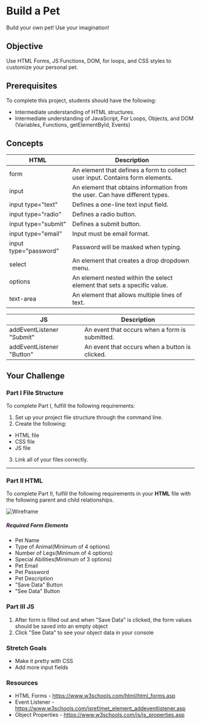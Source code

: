 # Build a Pet
Build your own pet! Use your imagination!

## Objective
Use HTML Forms, JS Functions, DOM, for loops,  and CSS styles to customize your personal pet. 

## Prerequisites
To complete this project, students should have the following:

- Intermediate understanding of HTML structures.
- Intermediate understanding of JavaScript, For Loops, Objects, and DOM (Variables, Functions, getElementById, Events)

## Concepts
HTML | Description
-----| -----------
form | An element that defines a form to collect user input. Contains form elements.
input | An element that obtains information from the user. Can have different types.
input type="text" | Defines a one-line text input field.
input type="radio" | Defines a radio button.
input type="submit" | Defines a submit button.
input type="email" | Input must be email format.
input type="password" | Password will be masked when typing.
select | An element that creates a drop dropdown menu.
options | An element nested within the select element that sets a specific value.
text-area | An element that allows multiple lines of text.

JS | Description
---| -----------
addEventListener "Submit" | An event that occurs when a form is submitted. 
addEventListener "Button" | An event that occurs when a button is clicked. 

## Your Challenge

### Part I File Structure

To complete Part I, fulfill the following requirements:
1. Set up your project file structure through the command line.
2. Create the following:
* HTML file
* CSS file
* JS file
3. Link all of your files correctly.

---

### Part II HTML

To complete Part II, fulfill the following requirements in your **HTML** file with the following parent and child relationships.

![Wireframe](https://i.imgur.com/M0Iqddy.png)

##### Required Form Elements
 - Pet Name
 - Type of Animal(Minimum of 4 options)
 - Number of Legs(Minimum of 4 options)
 - Special Abilities(Minimum of 3 options)
 - Pet Email
 - Pet Password
 - Pet Description
 - "Save Data" Button
 - "See Data" Button
    
### Part III JS

1. After form is filled out and when "Save Data" is clicked, the form values should be saved into an empty object
2. Click "See Data" to see your object data in your console


### Stretch Goals
- Make it pretty with CSS
- Add more input fields

### Resources
- HTML Forms - https://www.w3schools.com/html/html_forms.asp
- Event Listener - https://www.w3schools.com/jsref/met_element_addeventlistener.asp
- Object Properties - https://www.w3schools.com/js/js_properties.asp
